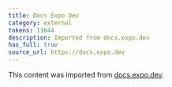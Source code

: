 ```yaml
---
title: Docs Expo Dev
category: external
tokens: 11644
description: Imported from docs.expo.dev
has_full: true
source_url: https://docs.expo.dev
---
```


This content was imported from [docs.expo.dev](https://docs.expo.dev).
